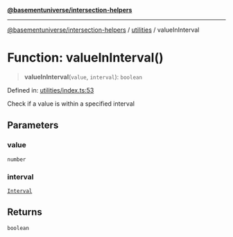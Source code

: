 [**@basementuniverse/intersection-helpers**](../../README.md)

***

[@basementuniverse/intersection-helpers](../../README.md) / [utilities](../README.md) / valueInInterval

# Function: valueInInterval()

> **valueInInterval**(`value`, `interval`): `boolean`

Defined in: [utilities/index.ts:53](https://github.com/basementuniverse/intersection-helpers/blob/ede9ecb18a1386abf90747a70ee9f16c34ce6207/src/utilities/index.ts#L53)

Check if a value is within a specified interval

## Parameters

### value

`number`

### interval

[`Interval`](../types/type-aliases/Interval.md)

## Returns

`boolean`
